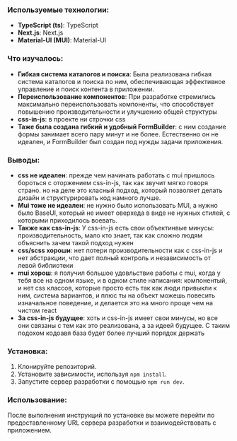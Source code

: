 ### Используемые технологии:

- **TypeScript (ts)**: TypeScript 
- **Next.js**: Next.js
- **Material-UI (MUI)**: Material-UI 

### Что изучалось:

- **Гибкая система каталогов и поиска**: Была реализована гибкая система каталогов и поиска по ним, обеспечивающая эффективное управление и поиск контента в приложении.
- **Переиспользование компонентов**: При разработке стремились максимально переиспользовать компоненты, что способствует повышению производительности и улучшению общей структуры 
- **css-in-js**: в проекте ни строчки css
- **Таже была создана гибкий и удобный FormBuilder**: с ним создание формы занимает всего пару минут и не более. Естественно он не идеален, и FormBuilder был создан под нужды задачи
приложения.


### Выводы:

- **css не идеален**: прежде чем начинать работать с mui пришлось бороться с оторжением css-in-js, так как звучит мягко говоря страно. но на деле это класный подход, который позволяет делать дизайн и структурировать код намного лучше.
- **Mui тоже не идеален**: не нужно было использовать MUI, а нужно было BaseUI, который не имеет оверхеда в виде не нужных стилей, с которыми приходилось воевать.
- **Также как css-in-js**: У css-in-js есть свои объектинвые минусы: производительность, мало кто знает, так как сложно людям объяснить зачем такой подход нужен
- **css/scss хороши**: нет потери производительности как с css-in-js и нет абстракции, что дает полный контроль и независимость от левой библиотеки
- **mui хорош**: я получил большое удовльствие работы с mui, когда у тебя все на одном языке, и в одном стиле написания: компонентый, и нет css классов, которые просто есть так как люди привыкли к ним, система вариантов, и плюс ты на объект можешь повесить изначальное поведение, и делается это на много проще чем на чистом react
- **За css-in-js будущее**: хоть и css-in-js имеет свои минусы, но все они связаны с тем как это реализована, а за идеей будущее. С таким подохом кодоавя база будет более лучший порядок держать


### Установка:

1. Клонируйте репозиторий.
2. Установите зависимости, используя `npm install`.
3. Запустите сервер разработки с помощью `npm run dev`.

### Использование:

После выполнения инструкций по установке вы можете перейти по предоставленному URL сервера разработки и взаимодействовать с приложением.
